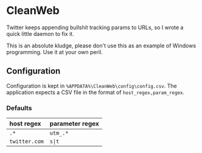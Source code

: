 # CleanWeb

Twitter keeps appending bullshit tracking params to URLs, so I wrote a quick little daemon to fix it.

This is an absolute kludge, please don't use this as an example of Windows programming. Use it at your own peril.

## Configuration
Configuration is kept in `%APPDATA%\CleanWeb\config\config.csv`. The application expects a CSV file in the format of
`host_regex,param_regex`.

### Defaults
| host regex    | parameter regex |
| :------------ | :-------------- |
| `.*`          | `utm_.*`        |
| `twitter.com` | `s\|t`          |

